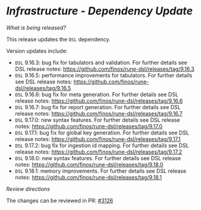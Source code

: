 # _Infrastructure - Dependency Update_

_What is being released?_

This release updates the `DSL` dependency.

Version updates include:
- `DSL` 9.16.3: bug fix for tabulators and validation. For further details see DSL release notes: https://github.com/finos/rune-dsl/releases/tag/9.16.3
- `DSL` 9.16.5: performance improvements for tabulators. For further details see DSL release notes: https://github.com/finos/rune-dsl/releases/tag/9.16.5
- `DSL` 9.16.6: bug fix for meta generation. For further details see DSL release notes: https://github.com/finos/rune-dsl/releases/tag/9.16.6
- `DSL` 9.16.7: bug fix for report generation. For further details see DSL release notes: https://github.com/finos/rune-dsl/releases/tag/9.16.7
- `DSL` 9.17.0: new syntax features. For further details see DSL release notes: https://github.com/finos/rune-dsl/releases/tag/9.17.0
- `DSL` 9.17.1: bug fix for global key generation. For further details see DSL release notes: https://github.com/finos/rune-dsl/releases/tag/9.17.1
- `DSL` 9.17.2: bug fix for ingestion id mapping. For further details see DSL release notes: https://github.com/finos/rune-dsl/releases/tag/9.17.2
- `DSL` 9.18.0: new syntax features. For further details see DSL release notes: https://github.com/finos/rune-dsl/releases/tag/9.18.0
- `DSL` 9.18.1: memory improvements. For further details see DSL release notes: https://github.com/finos/rune-dsl/releases/tag/9.18.1


_Review directions_

The changes can be reviewed in PR: [#3126](https://github.com/finos/common-domain-model/pull/3126)
